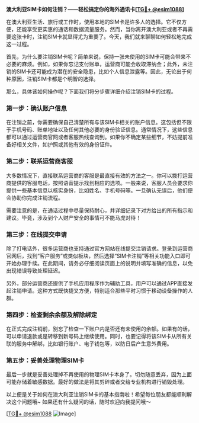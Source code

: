 **澳大利亚SIM卡如何注销？——轻松搞定你的海外通讯卡[[TG💪+ @esim1088](https://t.me/s/esim1088)]**

在澳大利亚生活、旅行或工作时，使用本地的SIM卡是许多人的选择。它不仅方便，还能享受更实惠的通话和数据流量服务。然而，当你离开澳大利亚或者不再需要这张卡时，注销SIM卡就显得尤为重要了。今天，我们就来聊聊如何轻松地完成这一过程。

首先，为什么要注销SIM卡呢？简单来说，保持一张未使用的SIM卡可能会带来不必要的麻烦。例如，如果你忘记支付账单，运营商可能会收取滞纳金；此外，未注销的SIM卡还可能成为潜在的安全隐患，比如个人信息泄露等。因此，无论出于何种原因，注销SIM卡都是个明智的选择。

那么，具体该如何操作呢？下面我们将分步骤详细介绍注销SIM卡的过程。

### **第一步：确认账户信息**
在注销之前，你需要确保自己清楚所有与该SIM卡相关的账户信息。这包括但不限于手机号码、账单地址以及任何其他必要的身份验证信息。通常情况下，这些信息都可以通过运营商官网或者客服热线查询到。如果你不确定某些细节，不妨提前准备好相关文件，如护照或其他有效的身份证件。

### **第二步：联系运营商客服**
大多数情况下，直接联系运营商的客服是最直接有效的方法之一。你可以拨打运营商提供的客服电话，按照语音提示找到相应的选项。一般来说，客服人员会要求你提供一些基本信息以核实身份，比如姓名、手机号码等。一旦确认无误后，他们便会协助你完成注销流程。

需要注意的是，在通话过程中尽量保持耐心，并详细记录下对方给出的所有指示和建议。毕竟，涉及到个人财产安全的事情可不能马虎对待！

### **第三步：在线提交申请**
除了打电话外，很多运营商也支持通过官方网站在线提交注销请求。登录到运营商官网后，找到“客户服务”或类似板块，然后选择“SIM卡注销”等相关功能入口即可开始办理手续。在此期间，请务必仔细阅读页面上的说明并填写准确的信息，以免出现错误导致处理延迟。

另外，部分运营商还提供了手机应用程序作为辅助工具，用户可以通过APP直接发起注销申请。这种方式既快捷又方便，特别适合那些平时习惯于移动设备操作的人群。

### **第四步：检查剩余余额及解除绑定**
在正式完成注销前，别忘了检查一下账户内是否还有未使用的余额。如果有的话，可以申请退款或是转移到新号码上继续使用。同时，也要记得将该SIM卡从所有关联的服务中解绑，比如银行账户、电子钱包等，以防日后产生意外费用。

### **第五步：妥善处理物理SIM卡**
最后一步就是妥善处理掉不再使用的物理SIM卡本身了。切勿随意丢弃，因为上面可能存储着敏感数据。最好的做法是将其剪碎或者交给专业机构进行销毁处理。

以上便是关于如何在澳大利亚注销SIM卡的基本指南啦！希望每位朋友都能顺利解决这个问题哦~ 如果还有什么疑问的话，随时欢迎向我提问哦～

[[TG💪+ @esim1088](https://t.me/s/esim1088) ![Image](https://i.postimg.cc/4NQfJmqS/Snipaste-2025-05-13-00-14-12.png)]